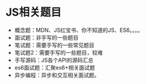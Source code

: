 # JS相关题目
- 概念题：MDN、JS红宝书、你不知道的JS、ES6。。。。
- 面试题：非手写的一些题目
- 笔试题：需要手写的一些常见题目
- 笔试题2：需要手写的一些题目，较难
- 手写源码：JS各个API的源码汇总
- es6面试题：汇聚es6+相关面试题
- 异步编程：异步和交互相关面试题。